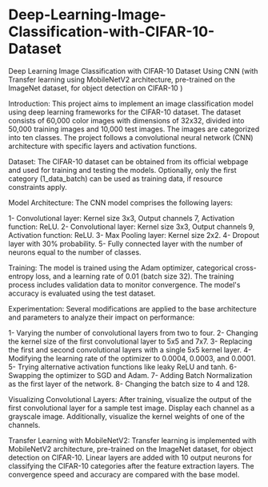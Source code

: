 # Deep-Learning-Image-Classification-with-CIFAR-10-Dataset

Deep Learning Image Classification with CIFAR-10 Dataset Using CNN (with Transfer learning using MobileNetV2 architecture, pre-trained on the ImageNet dataset, for object detection on CIFAR-10 )

Introduction:
This project aims to implement an image classification model using deep learning frameworks for the CIFAR-10 dataset. The dataset consists of 60,000 color images with dimensions of 32x32, divided into 50,000 training images and 10,000 test images. The images are categorized into ten classes. The project follows a convolutional neural network (CNN) architecture with specific layers and activation functions.

Dataset:
The CIFAR-10 dataset can be obtained from its official webpage and used for training and testing the models. Optionally, only the first category (1_data_batch) can be used as training data, if resource constraints apply.

Model Architecture:
The CNN model comprises the following layers:

1- Convolutional layer: Kernel size 3x3, Output channels 7, Activation function: ReLU.
2- Convolutional layer: Kernel size 3x3, Output channels 9, Activation function: ReLU.
3- Max Pooling layer: Kernel size 2x2.
4- Dropout layer with 30% probability.
5- Fully connected layer with the number of neurons equal to the number of classes.

Training:
The model is trained using the Adam optimizer, categorical cross-entropy loss, and a learning rate of 0.01 (batch size 32). The training process includes validation data to monitor convergence. The model's accuracy is evaluated using the test dataset.

Experimentation:
Several modifications are applied to the base architecture and parameters to analyze their impact on performance:

1- Varying the number of convolutional layers from two to four.
2- Changing the kernel size of the first convolutional layer to 5x5 and 7x7.
3- Replacing the first and second convolutional layers with a single 5x5 kernel layer.
4- Modifying the learning rate of the optimizer to 0.0004, 0.0003, and 0.0001.
5- Trying alternative activation functions like leaky ReLU and tanh.
6- Swapping the optimizer to SGD and Adam.
7- Adding Batch Normalization as the first layer of the network.
8- Changing the batch size to 4 and 128.

Visualizing Convolutional Layers:
After training, visualize the output of the first convolutional layer for a sample test image. Display each channel as a grayscale image. Additionally, visualize the kernel weights of one of the channels.

Transfer Learning with MobileNetV2:
Transfer learning is implemented with MobileNetV2 architecture, pre-trained on the ImageNet dataset, for object detection on CIFAR-10. Linear layers are added with 10 output neurons for classifying the CIFAR-10 categories after the feature extraction layers. The convergence speed and accuracy are compared with the base model.
